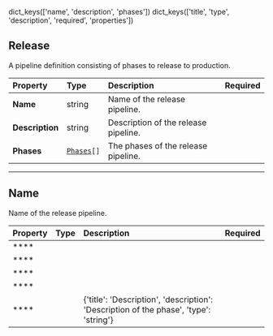 dict_keys(['name', 'description', 'phases'])
dict_keys(['title', 'type', 'description', 'required', 'properties'])
## Release

A pipeline definition consisting of phases to release to production.

| Property        | Type                  | Description                         | Required |
| :-------------- | :-------------------- | :---------------------------------- | :------- |
|**Name**|string|Name of the release pipeline.||
|**Description**|string|Description of the release pipeline.||
|**Phases**|[`Phases`](#Phases)`[]`|The phases of the release pipeline.||

---






## Name

Name of the release pipeline.

| Property        | Type                  | Description                         | Required |
| :-------------- | :-------------------- | :---------------------------------- | :------- |
|****||||
|****||||
|****||||
|****||||
|****||{'title': 'Description', 'description': 'Description of the phase', 'type': 'string'}||

